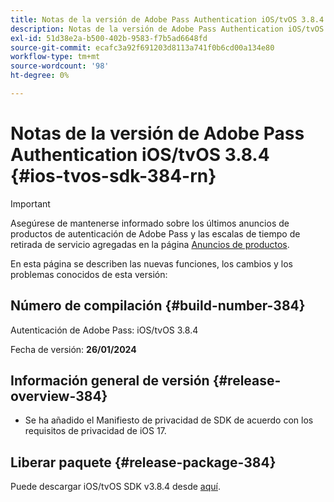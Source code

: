 ```yaml
---
title: Notas de la versión de Adobe Pass Authentication iOS/tvOS 3.8.4
description: Notas de la versión de Adobe Pass Authentication iOS/tvOS 3.8.4
exl-id: 51d38e2a-b500-402b-9583-f7b5ad6648fd
source-git-commit: ecafc3a92f691203d8113a741f0b6cd00a134e80
workflow-type: tm+mt
source-wordcount: '98'
ht-degree: 0%

---
```


# Notas de la versión de Adobe Pass Authentication iOS/tvOS 3.8.4 {#ios-tvos-sdk-384-rn}

>[!IMPORTANT]
>
> Asegúrese de mantenerse informado sobre los últimos anuncios de productos de autenticación de Adobe Pass y las escalas de tiempo de retirada de servicio agregadas en la página [Anuncios de productos](/help/authentication/product-announcements.md).

En esta página se describen las nuevas funciones, los cambios y los problemas conocidos de esta versión:

## Número de compilación {#build-number-384}

Autenticación de Adobe Pass: iOS/tvOS 3.8.4

Fecha de versión: **26/01/2024**

## Información general de versión {#release-overview-384}

* Se ha añadido el Manifiesto de privacidad de SDK de acuerdo con los requisitos de privacidad de iOS 17.

## Liberar paquete {#release-package-384}

Puede descargar iOS/tvOS SDK v3.8.4 desde [aquí](https://tve.zendesk.com/hc/en-us/articles/204963209-iOS-tvOS-Native-AccessEnabler-Library).
